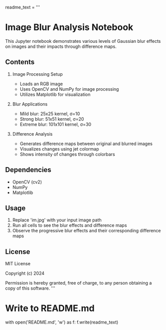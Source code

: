 readme_text = '''
# Image Blur Analysis Notebook

This Jupyter notebook demonstrates various levels of Gaussian blur effects on images and their impacts through difference maps.

## Contents

1. Image Processing Setup
    - Loads an RGB image
    - Uses OpenCV and NumPy for image processing
    - Utilizes Matplotlib for visualization

2. Blur Applications
    - Mild blur: 25x25 kernel, σ=10
    - Strong blur: 51x51 kernel, σ=20
    - Extreme blur: 101x101 kernel, σ=30

3. Difference Analysis
    - Generates difference maps between original and blurred images
    - Visualizes changes using jet colormap
    - Shows intensity of changes through colorbars

## Dependencies
- OpenCV (cv2)
- NumPy
- Matplotlib

## Usage
1. Replace 'im.jpg' with your input image path
2. Run all cells to see the blur effects and difference maps
3. Observe the progressive blur effects and their corresponding difference maps

## License
MIT License

Copyright (c) 2024

Permission is hereby granted, free of charge, to any person obtaining a copy of this software.
'''

# Write to README.md
with open('README.md', 'w') as f:
    f.write(readme_text)
